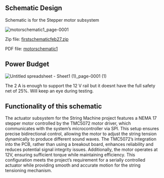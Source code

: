 ## Schematic Design
Schematic is for the Stepper motor subsystem 

![motorschematic1_page-0001](https://github.com/user-attachments/assets/34467786-34d1-4d06-9a48-890eb861097d)

Zip file: [firstschematicfeb27.zip](https://github.com/user-attachments/files/19020154/firstschematicfeb27.zip)

PDF file: [motorschematic1](https://github.com/user-attachments/assets/77e95345-69eb-439d-b6ea-bce9ee8f3d99)






## Power Budget



![Untitled spreadsheet - Sheet1 (1)_page-0001 (1)](https://github.com/user-attachments/assets/33cfeae8-e38f-417e-bd09-71f148c52443)

The 2 A is enough to support the 12 V rail but it doesnt have the full safety net of 25%. Will keep an eye during testing. 


## Functionality of this schematic

The actuator subsystem for the String Machine project features a NEMA 17 stepper motor controlled by the TMC5072 motor driver, which communicates with the system’s microcontroller via SPI. This setup ensures precise bidirectional control, allowing the motor to adjust the string tension dynamically to produce different sound waves. The TMC5072’s integration into the PCB, rather than using a breakout board, enhances reliability and reduces potential signal integrity issues. Additionally, the motor operates at 12V, ensuring sufficient torque while maintaining efficiency. This configuration meets the project’s requirement for a serially controlled actuator while providing smooth and accurate motion for the string tensioning mechanism.

